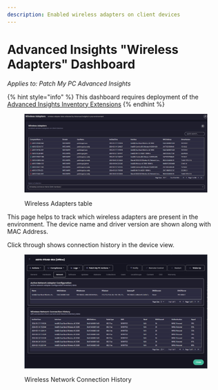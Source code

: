 ```yaml
---
description: Enabled wireless adapters on client devices
---
```


# Advanced Insights "Wireless Adapters" Dashboard

_Applies to: Patch My PC Advanced Insights_

{% hint style="info" %}
This dashboard requires deployment of the [Advanced Insights Inventory Extensions](../../advanced-insights-inventory-extensions/)
{% endhint %}

<figure><img src="../../../_images/gitbook/image%20%281538%29.png" alt=""><figcaption><p>Wireless Adapters table</p></figcaption></figure>

This page helps to track which wireless adapters are present in the environment. The device name and driver version are shown along with MAC Address.&#x20;

Click through shows connection history in the device view.

<figure><img src="../../../_images/gitbook/image%20%281539%29.png" alt=""><figcaption><p>Wireless Network Connection History</p></figcaption></figure>
